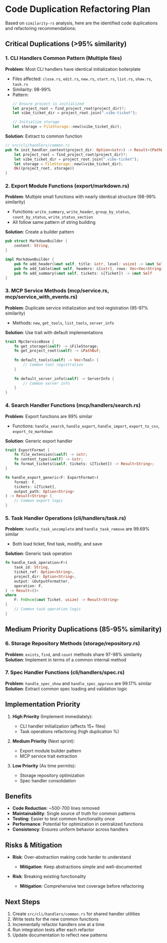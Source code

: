 # Code Duplication Refactoring Plan

Based on `similarity-rs` analysis, here are the identified code duplications and refactoring recommendations:

## Critical Duplications (>95% similarity)

### 1. CLI Handlers Common Pattern (Multiple files)
**Problem**: Most CLI handlers have identical initialization boilerplate
- Files affected: `close.rs`, `edit.rs`, `new.rs`, `start.rs`, `list.rs`, `show.rs`, `task.rs`
- Similarity: 98-99%
- Pattern:
  ```rust
  // Ensure project is initialized
  let project_root = find_project_root(project_dir)?;
  let vibe_ticket_dir = project_root.join(".vibe-ticket");
  
  // Initialize storage
  let storage = FileStorage::new(&vibe_ticket_dir);
  ```

**Solution**: Extract to common function
```rust
// src/cli/handlers/common.rs
pub fn init_handler_context(project_dir: Option<&str>) -> Result<(PathBuf, FileStorage)> {
    let project_root = find_project_root(project_dir)?;
    let vibe_ticket_dir = project_root.join(".vibe-ticket");
    let storage = FileStorage::new(&vibe_ticket_dir);
    Ok((project_root, storage))
}
```

### 2. Export Module Functions (export/markdown.rs)
**Problem**: Multiple small functions with nearly identical structure (98-99% similarity)
- Functions: `write_summary`, `write_header`, `group_by_status`, `count_by_status`, `write_status_section`
- All follow same pattern of string building

**Solution**: Create a builder pattern
```rust
pub struct MarkdownBuilder {
    content: String,
}

impl MarkdownBuilder {
    pub fn add_header(&mut self, title: &str, level: usize) -> &mut Self
    pub fn add_table(&mut self, headers: &[&str], rows: Vec<Vec<String>>) -> &mut Self
    pub fn add_summary(&mut self, tickets: &[Ticket]) -> &mut Self
}
```

### 3. MCP Service Methods (mcp/service.rs, mcp/service_with_events.rs)
**Problem**: Duplicate service initialization and tool registration (95-97% similarity)
- Methods: `new`, `get_tools`, `list_tools`, `server_info`

**Solution**: Use trait with default implementations
```rust
trait MpcServiceBase {
    fn get_storage(&self) -> &FileStorage;
    fn get_project_root(&self) -> &PathBuf;
    
    fn default_tools(&self) -> Vec<Tool> {
        // Common tool registration
    }
    
    fn default_server_info(&self) -> ServerInfo {
        // Common server info
    }
}
```

### 4. Search Handler Functions (mcp/handlers/search.rs)
**Problem**: Export functions are 99% similar
- Functions: `handle_search`, `handle_export`, `handle_import`, `export_to_csv`, `export_to_markdown`

**Solution**: Generic export handler
```rust
trait ExportFormat {
    fn file_extension(&self) -> &str;
    fn content_type(&self) -> &str;
    fn format_tickets(&self, tickets: &[Ticket]) -> Result<String>;
}

fn handle_export_generic<F: ExportFormat>(
    format: F,
    tickets: &[Ticket],
    output_path: Option<String>
) -> Result<String> {
    // Common export logic
}
```

### 5. Task Handler Operations (cli/handlers/task.rs)
**Problem**: `handle_task_uncomplete` and `handle_task_remove` are 99.69% similar
- Both load ticket, find task, modify, and save

**Solution**: Generic task operation
```rust
fn handle_task_operation<F>(
    task_id: String,
    ticket_ref: Option<String>,
    project_dir: Option<String>,
    output: &OutputFormatter,
    operation: F,
) -> Result<()> 
where 
    F: FnOnce(&mut Ticket, usize) -> Result<String>
{
    // Common task operation logic
}
```

## Medium Priority Duplications (85-95% similarity)

### 6. Storage Repository Methods (storage/repository.rs)
**Problem**: `exists`, `find`, and `count` methods share 97-98% similarity
**Solution**: Implement in terms of a common internal method

### 7. Spec Handler Functions (cli/handlers/spec.rs)
**Problem**: `handle_spec_show` and `handle_spec_approve` are 99.17% similar
**Solution**: Extract common spec loading and validation logic

## Implementation Priority

1. **High Priority** (Implement immediately):
   - CLI handler initialization (affects 15+ files)
   - Task operations refactoring (high duplication %)
   
2. **Medium Priority** (Next sprint):
   - Export module builder pattern
   - MCP service trait extraction
   
3. **Low Priority** (As time permits):
   - Storage repository optimization
   - Spec handler consolidation

## Benefits

- **Code Reduction**: ~500-700 lines removed
- **Maintainability**: Single source of truth for common patterns
- **Testing**: Easier to test common functionality once
- **Performance**: Potential for optimization in centralized functions
- **Consistency**: Ensures uniform behavior across handlers

## Risks & Mitigation

- **Risk**: Over-abstraction making code harder to understand
  - **Mitigation**: Keep abstractions simple and well-documented
  
- **Risk**: Breaking existing functionality
  - **Mitigation**: Comprehensive test coverage before refactoring

## Next Steps

1. Create `src/cli/handlers/common.rs` for shared handler utilities
2. Write tests for the new common functions
3. Incrementally refactor handlers one at a time
4. Run integration tests after each refactor
5. Update documentation to reflect new patterns